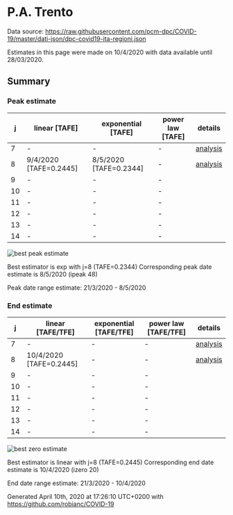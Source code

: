 # P.A. Trento


Data source: https://raw.githubusercontent.com/pcm-dpc/COVID-19/master/dati-json/dpc-covid19-ita-regioni.json

Estimates in this page were made on 10/4/2020 with data available until 28/03/2020.


## Summary 

### Peak estimate 
|j|linear [TAFE]|exponential [TAFE]|power law [TAFE]|details|
|---|----|-----------|---------|-------|
|7|-|-|-|[analysis](COVID-19_p.a._trento_j7_2020-03-28.md)|
|8|9/4/2020 [TAFE=0.2445]|8/5/2020 [TAFE=0.2344]|-|[analysis](COVID-19_p.a._trento_j8_2020-03-28.md)|
|9|-|-|-||
|10|-|-|-||
|11|-|-|-||
|12|-|-|-||
|13|-|-|-||
|14|-|-|-||

![best peak estimate](COVID-19_p.a._trento_j8_2020-03-28.png)

Best estimator is exp with j=8 (TAFE=0.2344)
Corresponding peak date estimate is 8/5/2020 (ipeak 48)


Peak date range estimate: 21/3/2020 - 8/5/2020

### End estimate 
|j|linear [TAFE/TFE]|exponential [TAFE/TFE]|power law [TAFE/TFE]|details|
|---|----|-----------|---------|-------|
|7|-|-|-|[analysis](COVID-19_p.a._trento_j7_2020-03-28.md)|
|8|10/4/2020 [TAFE=0.2445]|-|-|[analysis](COVID-19_p.a._trento_j8_2020-03-28.md)|
|9|-|-|-||
|10|-|-|-||
|11|-|-|-||
|12|-|-|-||
|13|-|-|-||
|14|-|-|-||

![best zero estimate](COVID-19_p.a._trento_j8_2020-03-28.png)

Best estimator is linear with j=8 (TAFE=0.2445)
Corresponding end date estimate is 10/4/2020 (izero 20)


End date range estimate: 21/3/2020 - 10/4/2020

Generated April 10th, 2020 at 17:26:10 UTC+0200 with https://github.com/robianc/COVID-19
